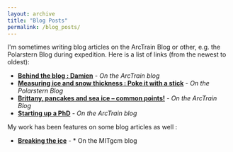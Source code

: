 ```yaml
---
layout: archive
title: "Blog Posts"
permalink: /blog_posts/
---
```


I'm sometimes writing blog articles on the ArcTrain Blog or other, e.g. the Polarstern Blog during expedition. Here is a list of links (from the newest to oldest):

- [**Behind the blog : Damien**](https://arctrain.de/behind-the-blog-damien/) - *On the ArcTrain blog*
- [**Measuring ice and snow thickness : Poke it with a stick**](https://blogs.helmholtz.de/polarstern/en/2018/10/measuring-ice-and-snow-thickness-poke-it-with-a-stick/) - *On the Polarstern Blog*
- [**Brittany, pancakes and sea ice – common points!**](https://arctrain.de/brittany-pancakes-and-sea-ice-common-points/) - *On the ArcTrain Blog*
- [**Starting up a PhD**](https://arctrain.de/starting-up-a-phd/) - *On the ArcTrain blog*

My work has been features on some blog articles as well :
 
 - [**Breaking the ice**](http://mitgcm.org/2019/05/26/breaking-the-ice/) - * On the MITgcm blog
